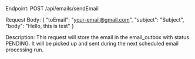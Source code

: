 Endpoint:
POST /api/emails/sendEmail

Request Body:
{
  "toEmail": "your-email@gmail.com",
  "subject": "Subject",
  "body": "Hello, this is test"
}

Description:
This request will store the email in the email_outbox with status PENDING. It will be picked up and sent during the next scheduled email processing run.
